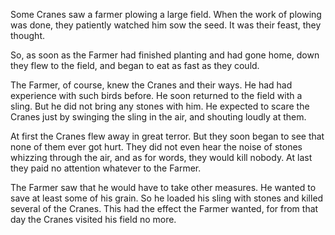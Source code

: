 Some Cranes saw a farmer plowing a large field. When the work of
plowing was done, they patiently watched him sow the seed. It was
their feast, they thought.

So, as soon as the Farmer had finished planting and had gone
home, down they flew to the field, and began to eat as fast as
they could.

The Farmer, of course, knew the Cranes and their ways. He had had
experience with such birds before. He soon returned to the field
with a sling. But he did not bring any stones with him. He
expected to scare the Cranes just by swinging the sling in the
air, and shouting loudly at them.

At first the Cranes flew away in great terror. But they soon
began to see that none of them ever got hurt. They did not even
hear the noise of stones whizzing through the air, and as for
words, they would kill nobody. At last they paid no attention
whatever to the Farmer.

The Farmer saw that he would have to take other measures. He
wanted to save at least some of his grain. So he loaded his sling
with stones and killed several of the Cranes. This had the effect
the Farmer wanted, for from that day the Cranes visited his field
no more.
